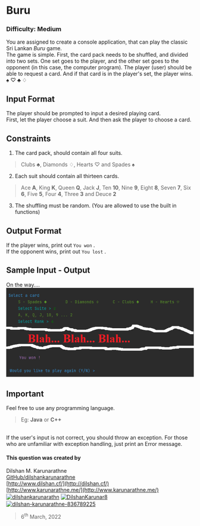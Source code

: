 # Buru

### Difficulty: Medium

You are assigned to create a console application, that can play the classic Sri Lankan *Buru* game.  
The game is simple. First, the card pack needs to be shuffled, and divided into two sets. One set goes to the player, and the other set goes to the opponent (in this case, the computer program). The player (user) should be able to request a card. And if that card is in the player's set, the player wins. 
♠ ♡ ♣ ♢ 

## Input Format
The player should be prompted to input a desired playing card.  
First, let the player choose a suit. And then ask the player to choose a card. 

## Constraints
1. The card pack, should contain all four suits.  
>Clubs ♣, Diamonds ♢, Hearts ♡ and Spades ♠  
2. Each suit should contain all thirteen cards.   
>Ace **A**, King **K**, Queen **Q**, Jack **J**, Ten **10**, Nine **9**, Eight **8**, Seven **7**, Six **6**, Five **5**, Four **4**, Three **3** and Deuce **2**  
3. The shuffling must be random. (You are allowed to use the built in functions)

## Output Format
If the player wins, print out `You won` .  
If the opponent wins, print out `You lost` .

## Sample Input - Output
On the way....
![](outputs.png)
 

## Important
Feel free to use any programming language. 
> Eg: **Java** or **C++**  
<br>
If the user's input is not correct, you should throw an exception. For those who are unfamiliar with exception handling, just print an Error message.  

#### This question was created by
Dilshan M. Karunarathne  
[GitHub/dilshankarunarathne](https://github.com/dilshankarunarathne)  
[http://www.dilshan.cf/](http://dilshan.cf/)  
[http://www.karunarathne.me/](http://www.karunarathne.me/)  
<a href="https://fb.com/dilshankarunarathn" target="blank"><img align="center" src="https://raw.githubusercontent.com/rahuldkjain/github-profile-readme-generator/master/src/images/icons/Social/facebook.svg" alt="dilshankarunarathn" height="30" width="40" /></a>
<a href="https://twitter.com/DilshanKarunar8" target="blank"><img align="center" src="https://raw.githubusercontent.com/rahuldkjain/github-profile-readme-generator/master/src/images/icons/Social/twitter.svg" alt="DilshanKarunar8" height="30" width="40" /></a>
<a href="https://linkedin.com/in/dilshan-karunarathne-836789225" target="blank"><img align="center" src="https://raw.githubusercontent.com/rahuldkjain/github-profile-readme-generator/master/src/images/icons/Social/linked-in-alt.svg" alt="dilshan-karunarathne-836789225" height="30" width="40" /></a>
> 6<sup>th</sup> March, 2022
